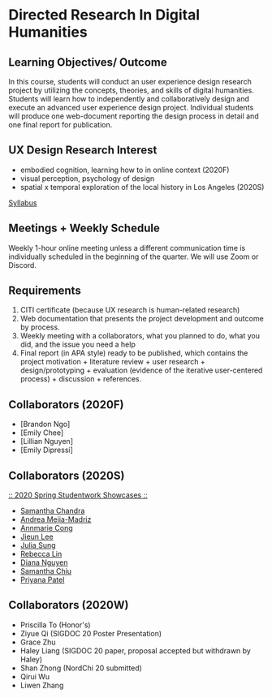 

# Directed Research In Digital Humanities

## Learning Objectives/ Outcome
In this course, students will conduct an user experience design research project by utilizing the concepts, theories, and skills of digital humanities. Students will learn how to independently and collaboratively design and execute an advanced user experience design project. Individual students will produce one web-document reporting the design process in detail and one final report for publication. 



## UX Design Research Interest
* embodied cognition, learning how to in online context (2020F)
* visual perception, psychology of design
* spatial x temporal exploration of the local history in Los Angeles (2020S) 

[Syllabus](https://docs.google.com/document/d/1IEQGyl7SRVjKEtLOkDJilb4k4WZ16ExGAGDaMC6Ox9U/edit?usp=sharing)

## Meetings + Weekly Schedule
Weekly 1-hour online meeting unless a different communication time is individually scheduled in the beginning of the quarter. We will use Zoom or Discord. 


## Requirements
1. CITI certificate (because UX research is human-related research)
2. Web documentation that presents the project development and outcome by process. 
3. Weekly meeting with a collaborators, what you planned to do, what you did, and the issue you need a help
4. Final report (in APA style) ready to be published, which contains the project motivation + literature review + user research + design/prototyping + evaluation (evidence of the iterative user-centered process) + discussion + references.


## Collaborators (2020F)

- [Brandon Ngo]
- [Emily Chee]
- [Lillian Nguyen]
- [Emily Dipressi]

## Collaborators (2020S)

[:: 2020 Spring Studentwork Showcases ::](https://ux-ui-design-lab.github.io/DH199/2020Spring/)

- [Samantha Chandra](https://samanthachandra1.wixsite.com/dh199)
- [Andrea Mejia-Madriz](https://andreamaria1116.github.io/DH199/)
- [Annmarie Cong](https://anncong.github.io/DH_199S/)
- [Jieun Lee](http://artmate.surge.sh/)
- [Julia Sung](https://jsung125.wixsite.com/dh199-20sp)
- [Rebecca Lin](https://rlin824.wixsite.com/dh199-rebeccalin)
- [Diana Nguyen](https://xdianasmiles.wixsite.com/pibu)
- [Samantha Chiu](https://samanthachiuu.github.io/DH199/)
- [Priyana Patel](https://priyanapatel57.github.io/DH199/)

## Collaborators (2020W)
- Priscilla To (Honor's)
- Ziyue Qi (SIGDOC 20 Poster Presentation)
- Grace Zhu
- Haley Liang (SIGDOC 20 paper, proposal accepted but withdrawn by Haley)
- Shan Zhong (NordChi 20 submitted)
- Qirui Wu
- Liwen Zhang

